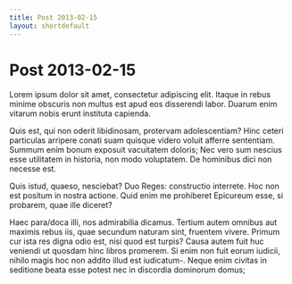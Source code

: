 ```yaml
---
title: Post 2013-02-15
layout: shortdefault
---
```


# Post 2013-02-15

Lorem ipsum dolor sit amet, consectetur adipiscing elit. Itaque in rebus minime obscuris non multus est apud eos disserendi labor. Duarum enim vitarum nobis erunt instituta capienda. 

Quis est, qui non oderit libidinosam, protervam adolescentiam? Hinc ceteri particulas arripere conati suam quisque videro voluit afferre sententiam. Summum ením bonum exposuit vacuitatem doloris; Nec vero sum nescius esse utilitatem in historia, non modo voluptatem. De hominibus dici non necesse est. 

Quis istud, quaeso, nesciebat? Duo Reges: constructio interrete. Hoc non est positum in nostra actione. Quid enim me prohiberet Epicureum esse, si probarem, quae ille diceret? 

Haec para/doca illi, nos admirabilia dicamus. Tertium autem omnibus aut maximis rebus iis, quae secundum naturam sint, fruentem vivere. Primum cur ista res digna odio est, nisi quod est turpis? Causa autem fuit huc veniendi ut quosdam hinc libros promerem. Si enim non fuit eorum iudicii, nihilo magis hoc non addito illud est iudicatum-. Neque enim civitas in seditione beata esse potest nec in discordia dominorum domus; 

